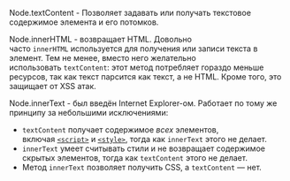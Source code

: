 Node.textContent - Позволяет задавать или получать текстовое содержимое элемента и его потомков.

Node.innerHTML - возвращает HTML. Довольно часто `innerHTML` используется для получения или записи текста в элемент. Тем не менее, вместо него желательно использовать `textContent`: этот метод потребляет гораздо меньше ресурсов, так как текст парсится как текст, а не HTML. Кроме того, это защищает от XSS атак.

Node.innerText -  был введён Internet Explorer-ом. Работает по тому же принципу за небольшими исключениями:

- `textContent` получает содержимое _всех_ элементов, включая [`<script>`](https://developer.mozilla.org/ru/docs/Web/HTML/Element/script) и [`<style>`](https://developer.mozilla.org/ru/docs/Web/HTML/Element/style), тогда как `innerText` этого не делает.
- `innerText` умеет считывать стили и не возвращает содержимое скрытых элементов, тогда как `textContent` этого не делает.
- Метод `innerText` позволяет получить CSS, а `textContent` — нет.

